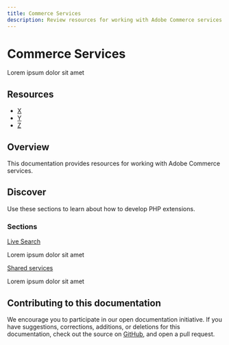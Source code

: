 ```yaml
---
title: Commerce Services
description: Review resources for working with Adobe Commerce services
---
```


<Hero slots="heading, text" background="rgb(244, 111, 37)"/>

# Commerce Services

Lorem ipsum dolor sit amet

<Resources slots="heading, links"/>

## Resources

*  [X](https://developer.adobe.com)
*  [Y](https://developer.adobe.com)
*  [Z](https://developer.adobe.com)

## Overview

This documentation provides resources for working with Adobe Commerce services.

## Discover

Use these sections to learn about how to develop PHP extensions.

<DiscoverBlock slots="heading, link, text"/>

### Sections

[Live Search](live-search/)

Lorem ipsum dolor sit amet

<DiscoverBlock slots="link, text"/>

[Shared services](shared-services/)

Lorem ipsum dolor sit amet

## Contributing to this documentation

We encourage you to participate in our open documentation initiative. If you have suggestions, corrections, additions, or deletions for this documentation, check out the source on [GitHub](https://github.com/adobedocs/commerce-php), and open a pull request.
